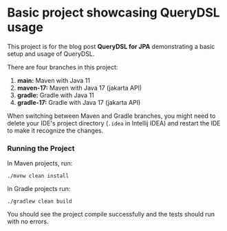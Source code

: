 # Basic project showcasing QueryDSL usage

This project is for the blog post **QueryDSL for JPA** demonstrating a basic setup and usage of QueryDSL.

There are four branches in this project:

1. **main:** Maven with Java 11
2. **maven-17:** Maven with Java 17 (jakarta API)
3. **gradle:** Gradle with Java 11
4. **gradle-17:** Gradle with Java 17 (jakarta API)

When switching between Maven and Gradle branches, you might need to delete your IDE's project directory (`.idea` in Intellij IDEA) and restart the IDE to make
it recognize the changes.

### Running the Project

In Maven projects, run:

```shell
./mvnw clean install
```

In Gradle projects run:

```shell
./gradlew clean build
```

You should see the project compile successfully and the tests should run with no errors.
